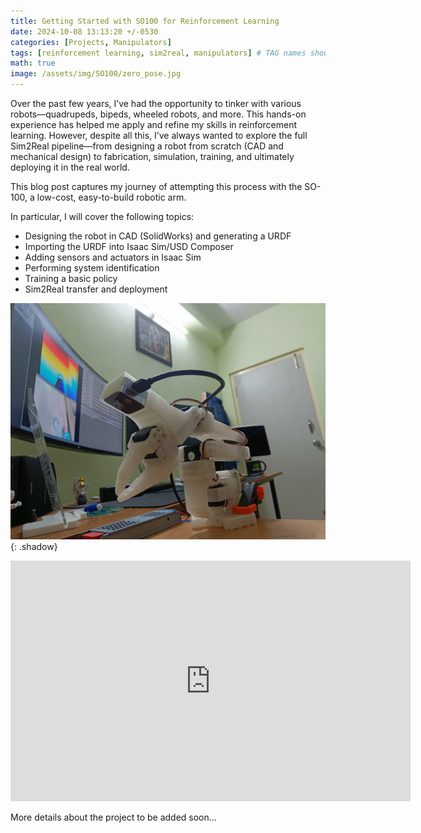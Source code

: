 ```yaml
---
title: Getting Started with SO100 for Reinforcement Learning
date: 2024-10-08 13:13:20 +/-0530
categories: [Projects, Manipulators]
tags: [reinforcement learning, sim2real, manipulators] # TAG names should always be lowercase
math: true
image: /assets/img/SO100/zero_pose.jpg
---
```


Over the past few years, I’ve had the opportunity to tinker with various robots—quadrupeds, bipeds, wheeled robots, and more. This hands-on experience has helped me apply and refine my skills in reinforcement learning. However, despite all this, I’ve always wanted to explore the full Sim2Real pipeline—from designing a robot from scratch (CAD and mechanical design) to fabrication, simulation, training, and ultimately deploying it in the real world.

This blog post captures my journey of attempting this process with the SO-100, a low-cost, easy-to-build robotic arm.

In particular, I will cover the following topics:

- Designing the robot in CAD (SolidWorks) and generating a URDF
- Importing the URDF into Isaac Sim/USD Composer
- Adding sensors and actuators in Isaac Sim
- Performing system identification
- Training a basic policy
- Sim2Real transfer and deployment

![Image1](/assets/img/SO100/zero_pose.jpg){: .shadow}

<iframe width="640" height="385" src="https://youtube.com/embed/tXi-rkQwmaE" frameborder="0" allowfullscreen></iframe>

More details about the project to be added soon...
